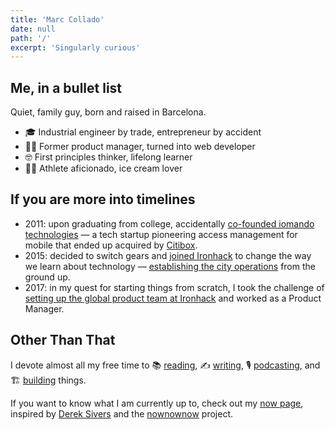 ```yaml
---
title: 'Marc Collado'
date: null
path: '/'
excerpt: 'Singularly curious'
---
```


## Me, in a bullet list

Quiet, family guy, born and raised in Barcelona.

- 🎓 Industrial engineer by trade, entrepreneur by accident
- 🤹‍♂️ Former product manager, turned into web developer
- 🤓 First principles thinker, lifelong learner
- 🏃‍♂️ Athlete aficionado, ice cream lover

## If you are more into timelines

- 2011: upon graduating from college, accidentally [co-founded iomando technologies](/work/iomando) — a tech startup pioneering access management for mobile that ended up acquired by [Citibox](https://citibox.com).
- 2015: decided to switch gears and [joined Ironhack](/work/ironhack) to change the way we learn about technology — [establishing the city operations](/blog/2015/hi-from-ironhack) from the ground up.
- 2017: in my quest for starting things from scratch, I took the challenge of [setting up the global product team at Ironhack](/blog/2017/back-to-product) and worked as a Product Manager.

## Other Than That

I devote almost all my free time to 📚 [reading](/tags/books), ✍️ [writing](/blog), 🎙️ [podcasting](/work/radio-lanza), and 🏗 [building](/work) things.

If you want to know what I am currently up to, check out my [now page](/now), inspired by [Derek Sivers](https://twitter.com/sivers) and the [nownownow](https://nownownow.com/) project.
